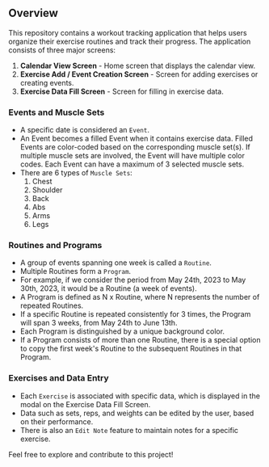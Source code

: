 ## Overview

This repository contains a workout tracking application that helps users organize their exercise routines and track their progress. The application consists of three major screens:

1. **Calendar View Screen** - Home screen that displays the calendar view.
2. **Exercise Add / Event Creation Screen** - Screen for adding exercises or creating events.
3. **Exercise Data Fill Screen** - Screen for filling in exercise data.

### Events and Muscle Sets

- A specific date is considered an `Event`.
- An Event becomes a filled Event when it contains exercise data. Filled Events are color-coded based on the corresponding muscle set(s). If multiple muscle sets are involved, the Event will have multiple color codes. Each Event can have a maximum of 3 selected muscle sets.
- There are 6 types of `Muscle Sets`:
  1. Chest
  2. Shoulder
  3. Back
  4. Abs
  5. Arms
  6. Legs

### Routines and Programs

- A group of events spanning one week is called a `Routine`.
- Multiple Routines form a `Program`.
- For example, if we consider the period from May 24th, 2023 to May 30th, 2023, it would be a Routine (a week of events).
- A Program is defined as N x Routine, where N represents the number of repeated Routines.
- If a specific Routine is repeated consistently for 3 times, the Program will span 3 weeks, from May 24th to June 13th.
- Each Program is distinguished by a unique background color.
- If a Program consists of more than one Routine, there is a special option to copy the first week's Routine to the subsequent Routines in that Program.

### Exercises and Data Entry

- Each `Exercise` is associated with specific data, which is displayed in the modal on the Exercise Data Fill Screen.
- Data such as sets, reps, and weights can be edited by the user, based on their performance.
- There is also an `Edit Note` feature to maintain notes for a specific exercise.

Feel free to explore and contribute to this project!